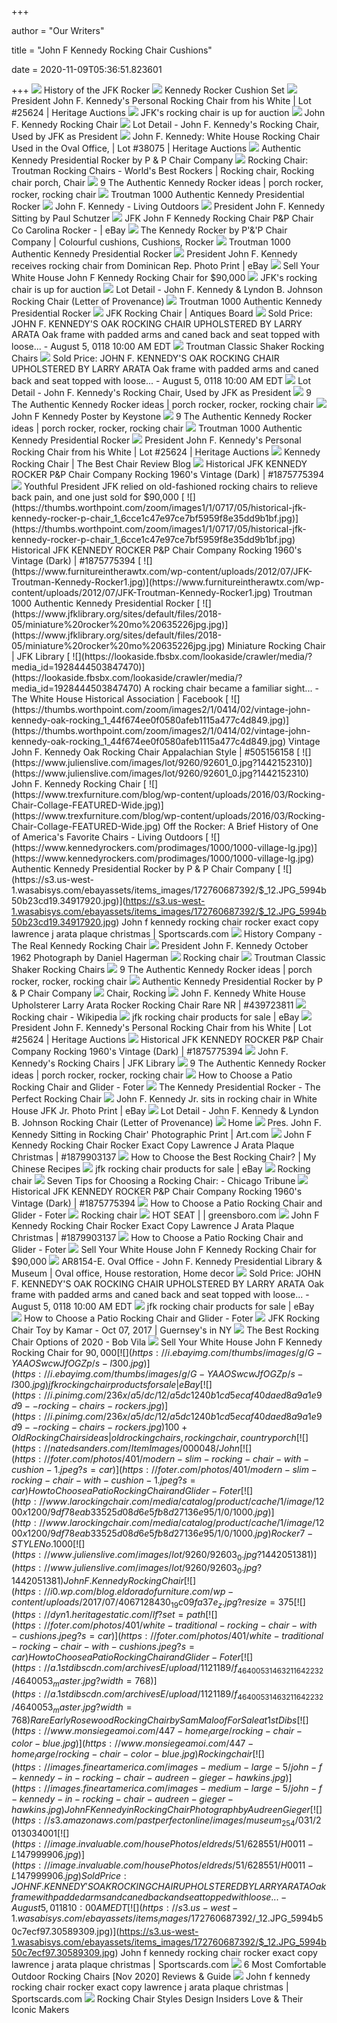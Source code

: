 +++
        
author = "Our Writers"
        
title = "John F Kennedy Rocking Chair Cushions"
        
date = 2020-11-09T05:36:51.823601
        
+++
[ ![](https://www.kennedyrockers.com/images/952537a9.jpg)](https://www.kennedyrockers.com/images/952537a9.jpg) History of the JFK Rocker
[ ![](https://www.shop.thekennedyrocker.com/images/cushion.png)](https://www.shop.thekennedyrocker.com/images/cushion.png) Kennedy Rocker Cushion Set
[ ![](https://dyn1.heritagestatic.com/lf?set=path%5B1%2F1%2F0%2F8%2F1108821%5D&call=url%5Bfile%3Aproduct.chain%5D)](https://dyn1.heritagestatic.com/lf?set=path%5B1%2F1%2F0%2F8%2F1108821%5D&call=url%5Bfile%3Aproduct.chain%5D) President John F. Kennedy's Personal Rocking Chair from his White | Lot  #25624 | Heritage Auctions
[ ![](https://nypost.com/wp-content/uploads/sites/2/2018/04/rocking-chair-jfk-index.jpg?quality=80&strip=all)](https://nypost.com/wp-content/uploads/sites/2/2018/04/rocking-chair-jfk-index.jpg?quality=80&strip=all) JFK's rocking chair is up for auction
[ ![](https://www.julienslive.com/images/lot/9260/92600_0.jpg?1442004066)](https://www.julienslive.com/images/lot/9260/92600_0.jpg?1442004066) John F. Kennedy Rocking Chair
[ ![](https://natedsanders.com/ItemImages/000048/John%20F.%20Kennedy%20JFK%20Rocking%20Chair_54481c_lg.jpeg)](https://natedsanders.com/ItemImages/000048/John%20F.%20Kennedy%20JFK%20Rocking%20Chair_54481c_lg.jpeg) Lot Detail - John F. Kennedy's Rocking Chair, Used by JFK as President
[ ![](https://dyn1.heritagestatic.com/lf?set=path%5B1%2F0%2F6%2F3%2F4%2F10634603%5D&call=url%5Bfile%3Aproduct.chain%5D)](https://dyn1.heritagestatic.com/lf?set=path%5B1%2F0%2F6%2F3%2F4%2F10634603%5D&call=url%5Bfile%3Aproduct.chain%5D) John F. Kennedy: White House Rocking Chair Used in the Oval Office, | Lot  #38075 | Heritage Auctions
[ ![](https://www.kennedyrockers.com/prodimages/1000/1000-natural-lg.jpg)](https://www.kennedyrockers.com/prodimages/1000/1000-natural-lg.jpg) Authentic Kennedy Presidential Rocker by P & P Chair Company
[ ![](https://i.pinimg.com/originals/d2/49/57/d249578d70b27c5a09fe8c65b7385eb2.png)](https://i.pinimg.com/originals/d2/49/57/d249578d70b27c5a09fe8c65b7385eb2.png) Rocking Chair: Troutman Rocking Chairs - World's Best Rockers | Rocking  chair, Rocking chair porch, Chair
[ ![](https://i.pinimg.com/236x/72/12/9a/72129a3bfe8dbc626d75f28aa729db32--the-kennedys-sun-room.jpg)](https://i.pinimg.com/236x/72/12/9a/72129a3bfe8dbc626d75f28aa729db32--the-kennedys-sun-room.jpg) 9 The Authentic Kennedy Rocker ideas | porch rocker, rocker, rocking chair
[ ![](https://www.furnitureintherawtx.com/wp-content/uploads/2012/12/kennedy-1000-dark-harvest-oak.jpg)](https://www.furnitureintherawtx.com/wp-content/uploads/2012/12/kennedy-1000-dark-harvest-oak.jpg) Troutman 1000 Authentic Kennedy Presidential Rocker
[ ![](https://www.trexfurniture.com/blog/wp-content/uploads/2016/03/President-John-F-Kennedy-Rocking-Chair-240x300.jpeg)](https://www.trexfurniture.com/blog/wp-content/uploads/2016/03/President-John-F-Kennedy-Rocking-Chair-240x300.jpeg) John F. Kennedy - Living Outdoors
[ ![](https://images.fineartamerica.com/images/artworkimages/mediumlarge/2/president-john-f-kennedy-sitting-paul-schutzer.jpg)](https://images.fineartamerica.com/images/artworkimages/mediumlarge/2/president-john-f-kennedy-sitting-paul-schutzer.jpg) President John F. Kennedy Sitting by Paul Schutzer
[ ![](https://i.ebayimg.com/images/g/-xQAAOSwWQdevhH-/s-l300.jpg)](https://i.ebayimg.com/images/g/-xQAAOSwWQdevhH-/s-l300.jpg) JFK John F Kennedy Rocking Chair P&P Chair Co Carolina Rocker - | eBay
[ ![](https://i.pinimg.com/originals/3f/ef/73/3fef73b12d3dcf4ad93bc2845f4cd338.jpg)](https://i.pinimg.com/originals/3f/ef/73/3fef73b12d3dcf4ad93bc2845f4cd338.jpg) The Kennedy Rocker by P'&'P Chair Company | Colourful cushions, Cushions,  Rocker
[ ![](https://www.furnitureintherawtx.com/wp-content/uploads/2012/07/troutman-chair-rocker-kennedy-071.jpg)](https://www.furnitureintherawtx.com/wp-content/uploads/2012/07/troutman-chair-rocker-kennedy-071.jpg) Troutman 1000 Authentic Kennedy Presidential Rocker
[ ![](https://i.ebayimg.com/images/g/RPoAAOSw-3FZCg~p/s-l400.jpg)](https://i.ebayimg.com/images/g/RPoAAOSw-3FZCg~p/s-l400.jpg) President John F. Kennedy receives rocking chair from Dominican Rep. Photo  Print | eBay
[ ![](http://natedsanders.com/blog/wp-content/uploads/2017/10/54481-1024x697.jpg)](http://natedsanders.com/blog/wp-content/uploads/2017/10/54481-1024x697.jpg) Sell Your White House John F Kennedy Rocking Chair for $90,000
[ ![](https://nypost.com/wp-content/uploads/sites/2/2018/04/jfk-rocking-chair.jpg?quality=80&strip=all&w=618&h=410&crop=1)](https://nypost.com/wp-content/uploads/sites/2/2018/04/jfk-rocking-chair.jpg?quality=80&strip=all&w=618&h=410&crop=1) JFK's rocking chair is up for auction
[ ![](https://goldinauctions.com/ItemImages/000041/41879a_med.jpeg)](https://goldinauctions.com/ItemImages/000041/41879a_med.jpeg) Lot Detail - John F. Kennedy & Lyndon B. Johnson Rocking Chair (Letter of  Provenance)
[ ![](https://www.furnitureintherawtx.com/wp-content/uploads/2012/07/kennedy-rockers11.jpg)](https://www.furnitureintherawtx.com/wp-content/uploads/2012/07/kennedy-rockers11.jpg) Troutman 1000 Authentic Kennedy Presidential Rocker
[ ![](https://www.antiquers.com/attachments/c850963b138160280a3de5685d526654-jpg.40783/)](https://www.antiquers.com/attachments/c850963b138160280a3de5685d526654-jpg.40783/) JFK Rocking Chair | Antiques Board
[ ![](https://image.invaluable.com/housePhotos/eldreds/51/628551/H0011-L147999803.jpg)](https://image.invaluable.com/housePhotos/eldreds/51/628551/H0011-L147999803.jpg) Sold Price: JOHN F. KENNEDY'S OAK ROCKING CHAIR UPHOLSTERED BY LARRY ARATA  Oak frame with padded arms and caned back and seat topped with loose... -  August 5, 0118 10:00 AM EDT
[ ![](http://www.patioandyard.com/tm-kennedyblack.jpg)](http://www.patioandyard.com/tm-kennedyblack.jpg) Troutman Classic Shaker Rocking Chairs
[ ![](https://image.invaluable.com/housePhotos/eldreds/51/628551/H0011-L147999817.jpg)](https://image.invaluable.com/housePhotos/eldreds/51/628551/H0011-L147999817.jpg) Sold Price: JOHN F. KENNEDY'S OAK ROCKING CHAIR UPHOLSTERED BY LARRY ARATA  Oak frame with padded arms and caned back and seat topped with loose... -  August 5, 0118 10:00 AM EDT
[ ![](https://natedsanders.com/ItemImages/000048/John%20F.%20Kennedy%20JFK%20Rocking%20Chair_54481b_lg.jpeg)](https://natedsanders.com/ItemImages/000048/John%20F.%20Kennedy%20JFK%20Rocking%20Chair_54481b_lg.jpeg) Lot Detail - John F. Kennedy's Rocking Chair, Used by JFK as President
[ ![](https://i.pinimg.com/236x/ff/ea/14/ffea141ecaf5b48f8ca0a99d9253e305--seat-cushions-rockers.jpg)](https://i.pinimg.com/236x/ff/ea/14/ffea141ecaf5b48f8ca0a99d9253e305--seat-cushions-rockers.jpg) 9 The Authentic Kennedy Rocker ideas | porch rocker, rocker, rocking chair
[ ![](https://render.fineartamerica.com/images/rendered/default/poster/8/10/break/images/artworkimages/medium/2/1-john-f-kennedy-keystone.jpg)](https://render.fineartamerica.com/images/rendered/default/poster/8/10/break/images/artworkimages/medium/2/1-john-f-kennedy-keystone.jpg) John F Kennedy Poster by Keystone
[ ![](https://i.pinimg.com/236x/c6/b4/a6/c6b4a68c9c31f822913d801095497acd--john-f-kennedy-the-kennedys.jpg)](https://i.pinimg.com/236x/c6/b4/a6/c6b4a68c9c31f822913d801095497acd--john-f-kennedy-the-kennedys.jpg) 9 The Authentic Kennedy Rocker ideas | porch rocker, rocker, rocking chair
[ ![](https://www.furnitureintherawtx.com/wp-content/uploads/2012/07/PAAAAAKBLOEIKFDC_j-e13545776939871.jpg)](https://www.furnitureintherawtx.com/wp-content/uploads/2012/07/PAAAAAKBLOEIKFDC_j-e13545776939871.jpg) Troutman 1000 Authentic Kennedy Presidential Rocker
[ ![](https://dyn1.heritagestatic.com/lf?set=path%5B1%2F1%2F0%2F8%2F1108824%5D%2Csizedata%5B850x600%5D&call=url%5Bfile%3Aproduct.chain%5D)](https://dyn1.heritagestatic.com/lf?set=path%5B1%2F1%2F0%2F8%2F1108824%5D%2Csizedata%5B850x600%5D&call=url%5Bfile%3Aproduct.chain%5D) President John F. Kennedy's Personal Rocking Chair from his White | Lot  #25624 | Heritage Auctions
[ ![](http://christmaswishess.com/wp-content/uploads/2018/02/kennedy-rocking-chair-21572369-1-l.jpg)](http://christmaswishess.com/wp-content/uploads/2018/02/kennedy-rocking-chair-21572369-1-l.jpg) Kennedy Rocking Chair | The Best Chair Review Blog
[ ![](https://thumbs.worthpoint.com/zoom/images4/1/0717/05/historical-jfk-kennedy-rocker-p-chair_1_6cce1c47e97ce7bf5959f8e35dd9b1bf.jpg)](https://thumbs.worthpoint.com/zoom/images4/1/0717/05/historical-jfk-kennedy-rocker-p-chair_1_6cce1c47e97ce7bf5959f8e35dd9b1bf.jpg) Historical JFK KENNEDY ROCKER P&P Chair Company Rocking 1960's Vintage  (Dark) | #1875775394
[ ![](https://www.thevintagenews.com/wp-content/uploads/2018/05/buqn5ri8-1280x720.jpg)](https://www.thevintagenews.com/wp-content/uploads/2018/05/buqn5ri8-1280x720.jpg) Youthful President JFK relied on old-fashioned rocking chairs to relieve  back pain, and one just sold for $90,000
[ ![](https://thumbs.worthpoint.com/zoom/images1/1/0717/05/historical-jfk-kennedy-rocker-p-chair_1_6cce1c47e97ce7bf5959f8e35dd9b1bf.jpg)](https://thumbs.worthpoint.com/zoom/images1/1/0717/05/historical-jfk-kennedy-rocker-p-chair_1_6cce1c47e97ce7bf5959f8e35dd9b1bf.jpg) Historical JFK KENNEDY ROCKER P&P Chair Company Rocking 1960's Vintage  (Dark) | #1875775394
[ ![](https://www.furnitureintherawtx.com/wp-content/uploads/2012/07/JFK-Troutman-Kennedy-Rocker1.jpg)](https://www.furnitureintherawtx.com/wp-content/uploads/2012/07/JFK-Troutman-Kennedy-Rocker1.jpg) Troutman 1000 Authentic Kennedy Presidential Rocker
[ ![](https://www.jfklibrary.org/sites/default/files/2018-05/miniature%20rocker%20mo%20635226jpg.jpg)](https://www.jfklibrary.org/sites/default/files/2018-05/miniature%20rocker%20mo%20635226jpg.jpg) Miniature Rocking Chair | JFK Library
[ ![](https://lookaside.fbsbx.com/lookaside/crawler/media/?media_id=1928444503847470)](https://lookaside.fbsbx.com/lookaside/crawler/media/?media_id=1928444503847470) A rocking chair became a familiar sight... - The White House Historical  Association | Facebook
[ ![](https://thumbs.worthpoint.com/zoom/images2/1/0414/02/vintage-john-kennedy-oak-rocking_1_44f674ee0f0580afeb1115a477c4d849.jpg)](https://thumbs.worthpoint.com/zoom/images2/1/0414/02/vintage-john-kennedy-oak-rocking_1_44f674ee0f0580afeb1115a477c4d849.jpg) Vintage John F. Kennedy Oak Rocking Chair Appalachian Style | #505156158
[ ![](https://www.julienslive.com/images/lot/9260/92601_0.jpg?1442152310)](https://www.julienslive.com/images/lot/9260/92601_0.jpg?1442152310) John F. Kennedy Rocking Chair
[ ![](https://www.trexfurniture.com/blog/wp-content/uploads/2016/03/Rocking-Chair-Collage-FEATURED-Wide.jpg)](https://www.trexfurniture.com/blog/wp-content/uploads/2016/03/Rocking-Chair-Collage-FEATURED-Wide.jpg) Off the Rocker: A Brief History of One of America's Favorite Chairs -  Living Outdoors
[ ![](https://www.kennedyrockers.com/prodimages/1000/1000-village-lg.jpg)](https://www.kennedyrockers.com/prodimages/1000/1000-village-lg.jpg) Authentic Kennedy Presidential Rocker by P & P Chair Company
[ ![](https://s3.us-west-1.wasabisys.com/ebayassets/items_images/172760687392/$_12.JPG_5994b50b23cd19.34917920.jpg)](https://s3.us-west-1.wasabisys.com/ebayassets/items_images/172760687392/$_12.JPG_5994b50b23cd19.34917920.jpg) John f kennedy rocking chair rocker exact copy lawrence j arata plaque  christmas | Sportscards.com
[ ![](http://www.lightlink.com/history/us/img/rocking_chair.jpg)](http://www.lightlink.com/history/us/img/rocking_chair.jpg) History Company - The Real Kennedy Rocking Chair
[ ![](https://images.fineartamerica.com/images/artworkimages/mediumlarge/2/president-john-f-kennedy-october-1962-daniel-hagerman.jpg)](https://images.fineartamerica.com/images/artworkimages/mediumlarge/2/president-john-f-kennedy-october-1962-daniel-hagerman.jpg) President John F. Kennedy October 1962 Photograph by Daniel Hagerman
[ ![](https://www.monsiegeamoi.com/img/c/11_thumb.jpg)](https://www.monsiegeamoi.com/img/c/11_thumb.jpg) Rocking chair
[ ![](http://www.patioandyard.com/tm-jfk.jpg)](http://www.patioandyard.com/tm-jfk.jpg) Troutman Classic Shaker Rocking Chairs
[ ![](https://i.pinimg.com/236x/c4/57/99/c45799ee3a346e0eb2f57064e0463ee8--the-kennedys-upholstery-fabrics.jpg)](https://i.pinimg.com/236x/c4/57/99/c45799ee3a346e0eb2f57064e0463ee8--the-kennedys-upholstery-fabrics.jpg) 9 The Authentic Kennedy Rocker ideas | porch rocker, rocker, rocking chair
[ ![](https://www.kennedyrockers.com/prodimages/1000/1000-harvest-lg.jpg)](https://www.kennedyrockers.com/prodimages/1000/1000-harvest-lg.jpg) Authentic Kennedy Presidential Rocker by P & P Chair Company
[ ![](https://s3.amazonaws.com/pastperfectonline/images/museum_254/031/2013034001%20ae-2.jpg)](https://s3.amazonaws.com/pastperfectonline/images/museum_254/031/2013034001%20ae-2.jpg) Chair, Rocking
[ ![](https://thumbs.worthpoint.com/zoom/images2/1/0513/08/john-kennedy-white-house-upholsterer_1_9aa02507ee25c8df0ec41c4d5a77f9fa.jpg)](https://thumbs.worthpoint.com/zoom/images2/1/0513/08/john-kennedy-white-house-upholsterer_1_9aa02507ee25c8df0ec41c4d5a77f9fa.jpg) John F. Kennedy White House Upholsterer Larry Arata Rocker Rocking Chair  Rare NR | #439723811
[ ![](https://upload.wikimedia.org/wikipedia/commons/thumb/3/38/Moravsk%C3%A1_galerie_02_-_Thonet-Mundus_k%C5%99eslo.jpg/250px-Moravsk%C3%A1_galerie_02_-_Thonet-Mundus_k%C5%99eslo.jpg)](https://upload.wikimedia.org/wikipedia/commons/thumb/3/38/Moravsk%C3%A1_galerie_02_-_Thonet-Mundus_k%C5%99eslo.jpg/250px-Moravsk%C3%A1_galerie_02_-_Thonet-Mundus_k%C5%99eslo.jpg) Rocking chair - Wikipedia
[ ![](https://i.ebayimg.com/thumbs/images/g/zosAAOSwpf9fQ78m/s-l300.jpg)](https://i.ebayimg.com/thumbs/images/g/zosAAOSwpf9fQ78m/s-l300.jpg) jfk rocking chair products for sale | eBay
[ ![](https://dyn1.heritagestatic.com/lf?set=path%5B1%2F1%2F0%2F8%2F1108823%5D%2Csizedata%5B850x600%5D&call=url%5Bfile%3Aproduct.chain%5D)](https://dyn1.heritagestatic.com/lf?set=path%5B1%2F1%2F0%2F8%2F1108823%5D%2Csizedata%5B850x600%5D&call=url%5Bfile%3Aproduct.chain%5D) President John F. Kennedy's Personal Rocking Chair from his White | Lot  #25624 | Heritage Auctions
[ ![](https://thumbs.worthpoint.com/zoom/images2/1/0717/05/historical-jfk-kennedy-rocker-p-chair_1_6cce1c47e97ce7bf5959f8e35dd9b1bf.jpg)](https://thumbs.worthpoint.com/zoom/images2/1/0717/05/historical-jfk-kennedy-rocker-p-chair_1_6cce1c47e97ce7bf5959f8e35dd9b1bf.jpg) Historical JFK KENNEDY ROCKER P&P Chair Company Rocking 1960's Vintage  (Dark) | #1875775394
[ ![](https://www.jfklibrary.org/sites/default/files/2018-05/JFKWHP-AR6832-A.jpg)](https://www.jfklibrary.org/sites/default/files/2018-05/JFKWHP-AR6832-A.jpg) John F. Kennedy's Rocking Chairs | JFK Library
[ ![](https://i.pinimg.com/236x/95/ed/19/95ed19205f27d7578dfede89c745d99f--white-porch-the-kennedys.jpg)](https://i.pinimg.com/236x/95/ed/19/95ed19205f27d7578dfede89c745d99f--white-porch-the-kennedys.jpg) 9 The Authentic Kennedy Rocker ideas | porch rocker, rocker, rocking chair
[ ![](https://foter.com/photos/401/traditional-rocking-chair-with-cushions.jpeg?s=car)](https://foter.com/photos/401/traditional-rocking-chair-with-cushions.jpeg?s=car) How to Choose a Patio Rocking Chair and Glider - Foter
[ ![](http://www.theperfectrockingchair.com/uploads/5/7/2/8/5728190/8240041.jpg)](http://www.theperfectrockingchair.com/uploads/5/7/2/8/5728190/8240041.jpg) The Kennedy Presidential Rocker - The Perfect Rocking Chair
[ ![](https://i.ebayimg.com/images/g/b4QAAOSw42dZAmLE/s-l400.jpg)](https://i.ebayimg.com/images/g/b4QAAOSw42dZAmLE/s-l400.jpg) John F. Kennedy Jr. sits in rocking chair in White House JFK Jr. Photo  Print | eBay
[ ![](https://goldinauctions.com/ItemImages/000041/41879b_med.jpeg)](https://goldinauctions.com/ItemImages/000041/41879b_med.jpeg) Lot Detail - John F. Kennedy & Lyndon B. Johnson Rocking Chair (Letter of  Provenance)
[ ![](https://s3.amazonaws.com/partner-assets.thedailybeast.com/DESIGN/jfksss/images/zchair.png)](https://s3.amazonaws.com/partner-assets.thedailybeast.com/DESIGN/jfksss/images/zchair.png) Home
[ ![](https://imgc.artprintimages.com/img/print/pres-john-f-kennedy-sitting-in-rocking-chair_u-l-p73eu10.jpg?LID=58&h=550&w=550&background=fbfbfb)](https://imgc.artprintimages.com/img/print/pres-john-f-kennedy-sitting-in-rocking-chair_u-l-p73eu10.jpg?LID=58&h=550&w=550&background=fbfbfb) Pres. John F. Kennedy Sitting in Rocking Chair' Photographic Print | Art.com
[ ![](https://thumbs.worthpoint.com/zoom/images3/1/0717/31/john-kennedy-rocking-chair-rocker_1_52f36a289e56c20c0562185823b1f7af.jpg)](https://thumbs.worthpoint.com/zoom/images3/1/0717/31/john-kennedy-rocking-chair-rocker_1_52f36a289e56c20c0562185823b1f7af.jpg) John F Kennedy Rocking Chair Rocker Exact Copy Lawrence J Arata Plaque  Christmas | #1879903137
[ ![](https://www.mychineserecipes.com/wp-content/uploads/2020/02/How-to-Choose-a-Rocking-Chair.jpg)](https://www.mychineserecipes.com/wp-content/uploads/2020/02/How-to-Choose-a-Rocking-Chair.jpg) How to Choose the Best Rocking Chair? | My Chinese Recipes
[ ![](https://i.ebayimg.com/thumbs/images/g/tvQAAOSwl5dfPWgt/s-l300.jpg)](https://i.ebayimg.com/thumbs/images/g/tvQAAOSwl5dfPWgt/s-l300.jpg) jfk rocking chair products for sale | eBay
[ ![](https://www.monsiegeamoi.com/442-home_large/rocking-chair-color-anthracite.jpg)](https://www.monsiegeamoi.com/442-home_large/rocking-chair-color-anthracite.jpg) Rocking chair
[ ![](https://www.chicagotribune.com/resizer/eK9rbTT7QgXxxMWZm1L6DjoZ9LY=/1200x0/top/arc-anglerfish-arc2-prod-tronc.s3.amazonaws.com/public/SQEXV3Y445EDNCAYAILD2RLPTQ.jpg)](https://www.chicagotribune.com/resizer/eK9rbTT7QgXxxMWZm1L6DjoZ9LY=/1200x0/top/arc-anglerfish-arc2-prod-tronc.s3.amazonaws.com/public/SQEXV3Y445EDNCAYAILD2RLPTQ.jpg) Seven Tips for Choosing a Rocking Chair: - Chicago Tribune
[ ![](https://thumbs.worthpoint.com/zoom/images3/1/0717/05/historical-jfk-kennedy-rocker-p-chair_1_6cce1c47e97ce7bf5959f8e35dd9b1bf.jpg)](https://thumbs.worthpoint.com/zoom/images3/1/0717/05/historical-jfk-kennedy-rocker-p-chair_1_6cce1c47e97ce7bf5959f8e35dd9b1bf.jpg) Historical JFK KENNEDY ROCKER P&P Chair Company Rocking 1960's Vintage  (Dark) | #1875775394
[ ![](https://foter.com/photos/401/yellow-metal-patio-rocking-chair-with-cushions.jpeg)](https://foter.com/photos/401/yellow-metal-patio-rocking-chair-with-cushions.jpeg) How to Choose a Patio Rocking Chair and Glider - Foter
[ ![](https://www.monsiegeamoi.com/c/11-category_default/rocking-chair.jpg)](https://www.monsiegeamoi.com/c/11-category_default/rocking-chair.jpg) Rocking chair
[ ![](https://bloximages.newyork1.vip.townnews.com/greensboro.com/content/tncms/assets/v3/editorial/e/a6/ea60b5e4-4f8b-538f-a19e-16274a6a83dd/54b5b059cc5d5.image.jpg?resize=1024%2C683)](https://bloximages.newyork1.vip.townnews.com/greensboro.com/content/tncms/assets/v3/editorial/e/a6/ea60b5e4-4f8b-538f-a19e-16274a6a83dd/54b5b059cc5d5.image.jpg?resize=1024%2C683) HOT SEAT | | greensboro.com
[ ![](https://thumbs.worthpoint.com/zoom/images2/1/0717/31/john-kennedy-rocking-chair-rocker_1_52f36a289e56c20c0562185823b1f7af.jpg)](https://thumbs.worthpoint.com/zoom/images2/1/0717/31/john-kennedy-rocking-chair-rocker_1_52f36a289e56c20c0562185823b1f7af.jpg) John F Kennedy Rocking Chair Rocker Exact Copy Lawrence J Arata Plaque  Christmas | #1879903137
[ ![](https://foter.com/photos/401/rattan-rocking-chair-with-cushions-1.jpeg)](https://foter.com/photos/401/rattan-rocking-chair-with-cushions-1.jpeg) How to Choose a Patio Rocking Chair and Glider - Foter
[ ![](http://natedsanders.com/ItemImages/000024/45684h_lg.jpeg)](http://natedsanders.com/ItemImages/000024/45684h_lg.jpeg) Sell Your White House John F Kennedy Rocking Chair for $90,000
[ ![](https://i.pinimg.com/originals/b1/ee/dd/b1eeddab92e132414540ef784aca07a0.jpg)](https://i.pinimg.com/originals/b1/ee/dd/b1eeddab92e132414540ef784aca07a0.jpg) AR8154-E. Oval Office - John F. Kennedy Presidential Library & Museum |  Oval office, House restoration, Home decor
[ ![](https://image.invaluable.com/housePhotos/eldreds/51/628551/H0011-L147999836.jpg)](https://image.invaluable.com/housePhotos/eldreds/51/628551/H0011-L147999836.jpg) Sold Price: JOHN F. KENNEDY'S OAK ROCKING CHAIR UPHOLSTERED BY LARRY ARATA  Oak frame with padded arms and caned back and seat topped with loose... -  August 5, 0118 10:00 AM EDT
[ ![](https://i.ebayimg.com/thumbs/images/g/TQsAAOSwtGRe1CNm/s-l300.jpg)](https://i.ebayimg.com/thumbs/images/g/TQsAAOSwtGRe1CNm/s-l300.jpg) jfk rocking chair products for sale | eBay
[ ![](https://foter.com/photos/401/modern-patio-rocking-chair-with-cushions.jpeg)](https://foter.com/photos/401/modern-patio-rocking-chair-with-cushions.jpeg) How to Choose a Patio Rocking Chair and Glider - Foter
[ ![](https://p1.liveauctioneers.com/663/109013/55923740_1_x.jpg?auto=webp&format=pjpg&version=1&width=512)](https://p1.liveauctioneers.com/663/109013/55923740_1_x.jpg?auto=webp&format=pjpg&version=1&width=512) JFK Rocking Chair Toy by Kamar - Oct 07, 2017 | Guernsey's in NY
[ ![](https://s3-production.bobvila.com/articles/wp-content/uploads/2020/10/Best_Rocking_Chair-650x433.jpg)](https://s3-production.bobvila.com/articles/wp-content/uploads/2020/10/Best_Rocking_Chair-650x433.jpg) The Best Rocking Chair Options of 2020 - Bob Vila
[ ![](http://natedsanders.com/ItemImages/000024/45684_lg.jpeg)](http://natedsanders.com/ItemImages/000024/45684_lg.jpeg) Sell Your White House John F Kennedy Rocking Chair for $90,000
[ ![](https://i.ebayimg.com/thumbs/images/g/G-YAAOSwcwJfOGZp/s-l300.jpg)](https://i.ebayimg.com/thumbs/images/g/G-YAAOSwcwJfOGZp/s-l300.jpg) jfk rocking chair products for sale | eBay
[ ![](https://i.pinimg.com/236x/a5/dc/12/a5dc1240b1cd5ecaf40daed8a9a1e9d9--rocking-chairs-rockers.jpg)](https://i.pinimg.com/236x/a5/dc/12/a5dc1240b1cd5ecaf40daed8a9a1e9d9--rocking-chairs-rockers.jpg) 100+ Old Rocking Chairs ideas | old rocking chairs, rocking chair, country  porch
[ ![](https://natedsanders.com/ItemImages/000048/John%20F.%20Kennedy%20JFK%20Rocking%20Chair_54481f_lg.jpeg)](https://natedsanders.com/ItemImages/000048/John%20F.%20Kennedy%20JFK%20Rocking%20Chair_54481f_lg.jpeg) Lot Detail - John F. Kennedy's Rocking Chair, Used by JFK as President
[ ![](https://foter.com/photos/401/modern-slim-rocking-chair-with-cushion-1.jpeg?s=car)](https://foter.com/photos/401/modern-slim-rocking-chair-with-cushion-1.jpeg?s=car) How to Choose a Patio Rocking Chair and Glider - Foter
[ ![](http://www.larockingchair.com/media/catalog/product/cache/1/image/1200x1200/9df78eab33525d08d6e5fb8d27136e95/1/0/1000.jpg)](http://www.larockingchair.com/media/catalog/product/cache/1/image/1200x1200/9df78eab33525d08d6e5fb8d27136e95/1/0/1000.jpg) Rocker 7 - STYLE No. 1000
[ ![](https://www.julienslive.com/images/lot/9260/92603_0.jpg?1442051381)](https://www.julienslive.com/images/lot/9260/92603_0.jpg?1442051381) John F. Kennedy Rocking Chair
[ ![](https://i0.wp.com/blog.eldoradofurniture.com/wp-content/uploads/2017/07/4067128430_19c09fa37e_z.jpg?resize=375%2C500&ssl=1)](https://i0.wp.com/blog.eldoradofurniture.com/wp-content/uploads/2017/07/4067128430_19c09fa37e_z.jpg?resize=375%2C500&ssl=1) The History of the Rocking Chair | BoulevardBlog
[ ![](https://dyn1.heritagestatic.com/lf?set=path%5B1%2F0%2F6%2F3%2F3%2F10633272%5D%2Csizedata%5B850x600%5D&call=url%5Bfile%3Aproduct.chain%5D)](https://dyn1.heritagestatic.com/lf?set=path%5B1%2F0%2F6%2F3%2F3%2F10633272%5D%2Csizedata%5B850x600%5D&call=url%5Bfile%3Aproduct.chain%5D) John F. Kennedy: White House Rocking Chair Used in the Oval Office, | Lot  #38075 | Heritage Auctions
[ ![](https://foter.com/photos/401/white-traditional-rocking-chair-with-cushions.jpeg?s=car)](https://foter.com/photos/401/white-traditional-rocking-chair-with-cushions.jpeg?s=car) How to Choose a Patio Rocking Chair and Glider - Foter
[ ![](https://a.1stdibscdn.com/archivesE/upload/1121189/f_46400531463211642232/4640053_master.jpg?width=768)](https://a.1stdibscdn.com/archivesE/upload/1121189/f_46400531463211642232/4640053_master.jpg?width=768) Rare Early Rosewood Rocking Chair by Sam Maloof For Sale at 1stDibs
[ ![](https://www.monsiegeamoi.com/447-home_large/rocking-chair-color-blue.jpg)](https://www.monsiegeamoi.com/447-home_large/rocking-chair-color-blue.jpg) Rocking chair
[ ![](https://images.fineartamerica.com/images-medium-large-5/john-f-kennedy-in-rocking-chair-audreen-gieger-hawkins.jpg)](https://images.fineartamerica.com/images-medium-large-5/john-f-kennedy-in-rocking-chair-audreen-gieger-hawkins.jpg) John F Kennedy in Rocking Chair Photograph by Audreen Gieger
[ ![](https://s3.amazonaws.com/pastperfectonline/images/museum_254/031/2013034001%20ae.jpg)](https://s3.amazonaws.com/pastperfectonline/images/museum_254/031/2013034001%20ae.jpg) Chair, Rocking
[ ![](https://image.invaluable.com/housePhotos/eldreds/51/628551/H0011-L147999906.jpg)](https://image.invaluable.com/housePhotos/eldreds/51/628551/H0011-L147999906.jpg) Sold Price: JOHN F. KENNEDY'S OAK ROCKING CHAIR UPHOLSTERED BY LARRY ARATA  Oak frame with padded arms and caned back and seat topped with loose... -  August 5, 0118 10:00 AM EDT
[ ![](https://s3.us-west-1.wasabisys.com/ebayassets/items_images/172760687392/$_12.JPG_5994b50c7ecf97.30589309.jpg)](https://s3.us-west-1.wasabisys.com/ebayassets/items_images/172760687392/$_12.JPG_5994b50c7ecf97.30589309.jpg) John f kennedy rocking chair rocker exact copy lawrence j arata plaque  christmas | Sportscards.com
[ ![](https://cdn.averagepersongardening.com/18153/most-comfortable-outdoor-rocking-chairs_448x252.jpg?v=2)](https://cdn.averagepersongardening.com/18153/most-comfortable-outdoor-rocking-chairs_448x252.jpg?v=2) 6 Most Comfortable Outdoor Rocking Chairs [Nov 2020] Reviews & Guide
[ ![](https://s3.us-west-1.wasabisys.com/ebayassets/items_images/172760687392/$_12.JPG_5994b50cb33c52.97599875.jpg)](https://s3.us-west-1.wasabisys.com/ebayassets/items_images/172760687392/$_12.JPG_5994b50cb33c52.97599875.jpg) John f kennedy rocking chair rocker exact copy lawrence j arata plaque  christmas | Sportscards.com
[ ![](https://d1h3pk8iipmcfn.cloudfront.net/blog/wp-content/uploads/2019/05/08125046/Rocking_Chair_Chairish_Hero-940x709.jpg)](https://d1h3pk8iipmcfn.cloudfront.net/blog/wp-content/uploads/2019/05/08125046/Rocking_Chair_Chairish_Hero-940x709.jpg) Rocking Chair Styles Design Insiders Love & Their Iconic Makers
